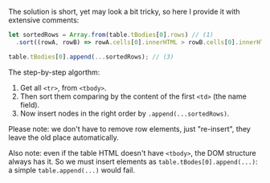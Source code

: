 The solution is short, yet may look a bit tricky, so here I provide it with extensive comments:


```js
let sortedRows = Array.from(table.tBodies[0].rows) // (1)
  .sort((rowA, rowB) => rowA.cells[0].innerHTML > rowB.cells[0].innerHTML ? 1 : -1); // (2)

table.tBodies[0].append(...sortedRows); // (3)
```

The step-by-step algorthm:

1. Get all `<tr>`, from `<tbody>`.
2. Then sort them comparing by the content of the first `<td>` (the name field).
3. Now insert nodes in the right order by `.append(...sortedRows)`.

Please note: we don't have to remove row elements, just "re-insert", they leave the old place automatically.

Also note: even if the table HTML doesn't have `<tbody>`, the DOM structure always has it. So we must insert elements as `table.tBodes[0].append(...)`: a simple `table.append(...)` would fail.
